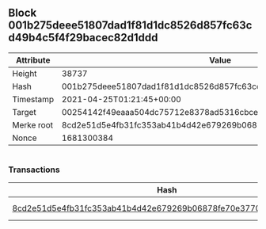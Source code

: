 ## Block 001b275deee51807dad1f81d1dc8526d857fc63cd49b4c5f4f29bacec82d1ddd

Attribute | Value
--- | ---
Height | 38737
Hash | 001b275deee51807dad1f81d1dc8526d857fc63cd49b4c5f4f29bacec82d1ddd
Timestamp | 2021-04-25T01:21:45+00:00
Target | 00254142f49eaaa504dc75712e8378ad5316cbcead634704b3734b6271167cc4
Merke root | 8cd2e51d5e4fb31fc353ab41b4d42e679269b06878fe70e37704e3f7f2206a77
Nonce | 1681300384

```

```

### Transactions

Hash | Amount
--- | ---
[8cd2e51d5e4fb31fc353ab41b4d42e679269b06878fe70e37704e3f7f2206a77](8cd2e51d5e4fb31fc353ab41b4d42e679269b06878fe70e37704e3f7f2206a77.md) | 10.00000000 SKEPTI 
